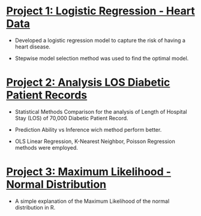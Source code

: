 # [Project 1: Logistic Regression - Heart Data](https://github.com/gustavofernandezlembert/Logistic-Regression-Heart-Data-/blob/master/Heart.pdf)

* Developed a logistic regression model to capture the risk of having a heart disease. 

* Stepwise model selection method was used to find the optimal model. 

# [Project 2: Analysis LOS Diabetic Patient Records](https://github.com/gustavofernandezlembert/Analysis-Diabetic-Patients-Records-/blob/master/Analysis%20of%20length%20of%20Stay%20Diabetic.pdf)

* Statistical Methods Comparison for the analysis of Length of Hospital Stay (LOS) of 70,000 Diabetic Patient Record.

* Prediction Ability vs Inference wich method perform better.

* OLS Linear Regression, K-Nearest Neighbor, Poisson Regression methods were employed.

# [Project 3: Maximum Likelihood - Normal Distribution](https://gustavofernandezlembert.github.io/Maximum-Likelihood/)

* A simple explanation of the Maximum Likelihood of the normal distribution in R.
